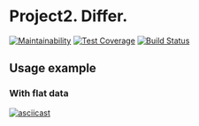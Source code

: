 # Project2. Differ.
[![Maintainability](https://api.codeclimate.com/v1/badges/f40fed1f97b14de37c08/maintainability)](https://codeclimate.com/github/zhekavafiev/php-project-lvl2/maintainability)
[![Test Coverage](https://api.codeclimate.com/v1/badges/f40fed1f97b14de37c08/test_coverage)](https://codeclimate.com/github/zhekavafiev/php-project-lvl2/test_coverage)
[![Build Status](https://travis-ci.org/zhekavafiev/php-project-lvl2.svg?branch=master)](https://travis-ci.org/zhekavafiev/php-project-lvl2)

## Usage example
### With flat data
[![asciicast](https://asciinema.org/a/319701.png)](https://asciinema.org/a/319701)
